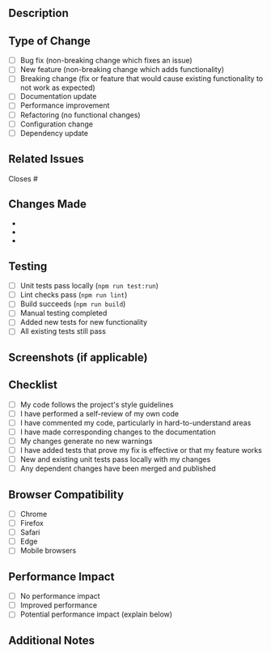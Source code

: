 ## Description
<!-- Provide a brief description of the changes in this PR -->

## Type of Change
<!-- Mark the relevant option with an "x" -->

- [ ] Bug fix (non-breaking change which fixes an issue)
- [ ] New feature (non-breaking change which adds functionality)
- [ ] Breaking change (fix or feature that would cause existing functionality to not work as expected)
- [ ] Documentation update
- [ ] Performance improvement
- [ ] Refactoring (no functional changes)
- [ ] Configuration change
- [ ] Dependency update

## Related Issues
<!-- Link any related issues here using #issue-number -->
Closes #

## Changes Made
<!-- List the specific changes made in this PR -->

- 
- 
- 

## Testing
<!-- Describe the tests you ran to verify your changes -->

- [ ] Unit tests pass locally (`npm run test:run`)
- [ ] Lint checks pass (`npm run lint`)
- [ ] Build succeeds (`npm run build`)
- [ ] Manual testing completed
- [ ] Added new tests for new functionality
- [ ] All existing tests still pass

## Screenshots (if applicable)
<!-- Add screenshots to help explain your changes -->

## Checklist
<!-- Mark completed items with an "x" -->

- [ ] My code follows the project's style guidelines
- [ ] I have performed a self-review of my own code
- [ ] I have commented my code, particularly in hard-to-understand areas
- [ ] I have made corresponding changes to the documentation
- [ ] My changes generate no new warnings
- [ ] I have added tests that prove my fix is effective or that my feature works
- [ ] New and existing unit tests pass locally with my changes
- [ ] Any dependent changes have been merged and published

## Browser Compatibility
<!-- If applicable, list browsers tested -->

- [ ] Chrome
- [ ] Firefox
- [ ] Safari
- [ ] Edge
- [ ] Mobile browsers

## Performance Impact
<!-- Describe any performance implications -->

- [ ] No performance impact
- [ ] Improved performance
- [ ] Potential performance impact (explain below)

## Additional Notes
<!-- Add any additional notes, concerns, or discussion points -->